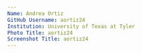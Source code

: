 ```yaml
---
Name: Andrea Ortiz
GitHub Username: aortiz24
Institution: University of Texas at Tyler
Photo Title: aortiz24
Screenshot Title: aortiz24
---
```

